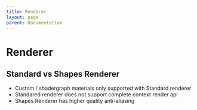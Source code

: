 ```yaml
---
title: Renderer
layout: page
parent: Documentation
---
```


# Renderer

## Standard vs Shapes Renderer
- Custom / shadergraph materials only supported with Standard renderer
- Standared renderer does not support complete context render api
- Shapes Renderer has higher quality anti-aliasing

